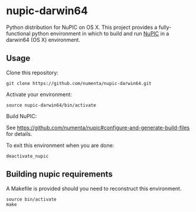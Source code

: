 # nupic-darwin64

Python distribution for NuPIC on OS X.  This project provides a
fully-functional python environment in which to build and run
[NuPIC](https://github.com/numenta/nupic) in a darwin64 (OS X) environment.

## Usage

Clone this repository:

    git clone https://github.com/numenta/nupic-darwin64.git

Activate your environment:

    source nupic-darwin64/bin/activate

Build NuPIC:

See https://github.com/numenta/nupic#configure-and-generate-build-files for
details.

To exit this environment when you are done:

    deactivate_nupic

## Building nupic requirements

A Makefile is provided should you need to reconstruct this environment.

    source bin/activate
    make
